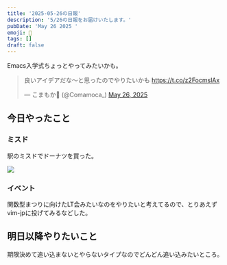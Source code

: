 ```yaml
---
title: '2025-05-26の日報'
description: '5/26の日報をお届けいたします。'
pubDate: 'May 26 2025 '
emoji: 🦊
tags: []
draft: false
---
```


Emacs入学式ちょっとやってみたいかも。

<blockquote class="twitter-tweet"><p lang="ja" dir="ltr">良いアイデアだな〜と思ったのでやりたいかも <a href="https://t.co/z2FocmslAx">https://t.co/z2FocmslAx</a></p>&mdash; こまもか🦊 (@Comamoca_) <a href="https://twitter.com/Comamoca_/status/1926978164925800473?ref_src=twsrc%5Etfw">May 26, 2025</a></blockquote> <script async src="https://platform.twitter.com/widgets.js" charset="utf-8"></script>

## 今日やったこと

### ミスド

駅のミスドでドーナツを買った。

![](/img/2025-05-30-004557.png)

### イベント

関数型まつりに向けたLT会みたいなのをやりたいと考えてるので、とりあえずvim-jpに投げてみるなどした。

## 明日以降やりたいこと

期限決めて追い込まないとやらないタイプなのでどんどん追い込みたいところ。
